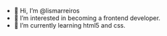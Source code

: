 - 👋 Hi, I’m @lismarreiros
- 👀 I’m interested in becoming a frontend developer.
- 🌱 I’m currently learning html5 and css.

<!---
lismarreiros/lismarreiros is a ✨ special ✨ repository because its `README.md` (this file) appears on your GitHub profile.
You can click the Preview link to take a look at your changes.
--->
